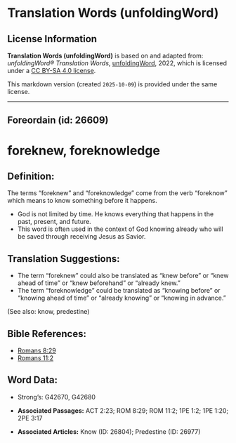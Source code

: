 # Translation Words (unfoldingWord)

## License Information

**Translation Words (unfoldingWord)** is based on and adapted from: _unfoldingWord® Translation Words_, [unfoldingWord](https://unfoldingword.org/utw), 2022, which is licensed under a [CC BY-SA 4.0 license](https://creativecommons.org/licenses/by-sa/4.0/legalcode.en).

This markdown version (created `2025-10-09`) is provided under the same license.



--------------------------------

## Foreordain (id: 26609)

foreknew, foreknowledge
=======================

Definition:
-----------

The terms “foreknew” and “foreknowledge” come from the verb “foreknow” which means to know something before it happens.

* God is not limited by time. He knows everything that happens in the past, present, and future.
* This word is often used in the context of God knowing already who will be saved through receiving Jesus as Savior.

Translation Suggestions:
------------------------

* The term “foreknew” could also be translated as “knew before” or “knew ahead of time” or “knew beforehand” or “already knew.”
* The term “foreknowledge” could be translated as “knowing before” or “knowing ahead of time” or “already knowing” or “knowing in advance.”

(See also: know, predestine)

Bible References:
-----------------

* [Romans 8:29](https://ref.ly/Rom8:29)
* [Romans 11:2](https://ref.ly/Rom11:2)

Word Data:
----------

* Strong’s: G42670, G42680

* **Associated Passages:** ACT 2:23; ROM 8:29; ROM 11:2; 1PE 1:2; 1PE 1:20; 2PE 3:17
* **Associated Articles:** Know (ID: 26804); Predestine (ID: 26977)

